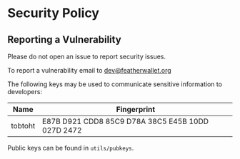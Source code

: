 # Security Policy

## Reporting a Vulnerability

Please do not open an issue to report security issues.

To report a vulnerability email to dev@featherwallet.org

The following keys may be used to communicate sensitive information to developers:

| Name    | Fingerprint                                       |
|---------|---------------------------------------------------|
| tobtoht | E87B D921 CDD8 85C9 D78A 38C5 E45B 10DD 027D 2472 |

Public keys can be found in `utils/pubkeys`.
